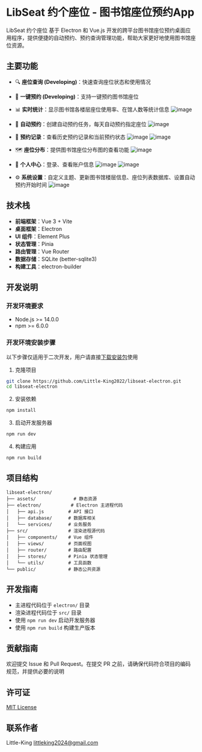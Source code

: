 # LibSeat 约个座位 - 图书馆座位预约App

LibSeat 约个座位 基于 Electron 和 Vue.js 开发的跨平台图书馆座位预约桌面应用程序，提供便捷的自动预约、预约查询管理功能，帮助大家更好地使用图书馆座位资源。

## 主要功能

- 🔍 **座位查询 (Developing)**：快速查询座位状态和使用情况
- 📅 **一键预约 (Developing)**：支持一键预约图书馆座位
- 📊 **实时统计**：显示图书馆各楼层座位使用率、在馆人数等统计信息
![image](https://github.com/user-attachments/assets/a76b5288-989e-4ffc-8144-e641e8539c0c)


- 📅 **自动预约**：创建自动预约任务，每天自动预约指定座位
![image](https://github.com/user-attachments/assets/56182515-e611-4010-839c-15767a6473b9)

- 📝 **预约记录**：查看历史预约记录和当前预约状态
![image](https://github.com/user-attachments/assets/80c242be-1f05-4f5c-86e9-9e2a42b148a7)
![image](https://github.com/user-attachments/assets/5dba3529-0f89-41ba-99c8-9e8238569fb6)

- 🗺️ **座位分布**：提供图书馆座位分布图的查看功能
![image](https://github.com/user-attachments/assets/14cf0686-460f-4056-ba05-cdac95ad817c)

- 👤 **个人中心**：登录、查看账户信息
![image](https://github.com/user-attachments/assets/27390e26-9a5b-4198-9507-ad403800ba60)
![image](https://github.com/user-attachments/assets/2e17ca56-53a6-43bd-aab1-3af5029751c1)

- ⚙️ **系统设置**：自定义主题、更新图书馆楼层信息、座位列表数据库、设置自动预约开始时间
![image](https://github.com/user-attachments/assets/ed2cdb14-483b-4359-9a97-64539ce1702b)


## 技术栈

- **前端框架**：Vue 3 + Vite
- **桌面框架**：Electron
- **UI 组件**：Element Plus
- **状态管理**：Pinia
- **路由管理**：Vue Router
- **数据存储**：SQLite (better-sqlite3)
- **构建工具**：electron-builder

## 开发说明

### 开发环境要求

- Node.js >= 14.0.0
- npm >= 6.0.0

### 开发环境安装步骤

以下步骤仅适用于二次开发，用户请直接[下载安装包](https://github.com/Little-King2022/libseat-electron/releases/latest)使用


1. 克隆项目
```bash
git clone https://github.com/Little-King2022/libseat-electron.git
cd libseat-electron
```

2. 安装依赖
```bash
npm install
```

3. 启动开发服务器
```bash
npm run dev
```

4. 构建应用
```bash
npm run build
```

## 项目结构

```
libseat-electron/
├── assets/              # 静态资源
├── electron/           # Electron 主进程代码
│   ├── api.js         # API 接口
│   ├── database/      # 数据库相关
│   └── services/      # 业务服务
├── src/               # 渲染进程源代码
│   ├── components/    # Vue 组件
│   ├── views/         # 页面视图
│   ├── router/        # 路由配置
│   ├── stores/        # Pinia 状态管理
│   └── utils/         # 工具函数
└── public/            # 静态公共资源
```

## 开发指南

- 主进程代码位于 `electron/` 目录
- 渲染进程代码位于 `src/` 目录
- 使用 `npm run dev` 启动开发服务器
- 使用 `npm run build` 构建生产版本

## 贡献指南

欢迎提交 Issue 和 Pull Request。在提交 PR 之前，请确保代码符合项目的编码规范，并提供必要的说明

## 许可证

[MIT License](LICENSE)

## 联系作者

Little-King <littleking2024@gmail.com>
